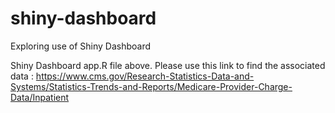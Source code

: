 # shiny-dashboard
Exploring use of Shiny Dashboard

Shiny Dashboard app.R file above. Please use this link to find the associated data : https://www.cms.gov/Research-Statistics-Data-and-Systems/Statistics-Trends-and-Reports/Medicare-Provider-Charge-Data/Inpatient
